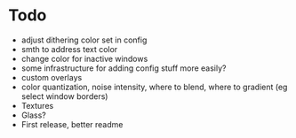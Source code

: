 # Todo

- adjust dithering color set in config
- smth to address text color
- change color for inactive windows
- some infrastructure for adding config stuff more easily?
- custom overlays
- color quantization, noise intensity, where to blend, where to gradient (eg select window borders)
- Textures
- Glass?
- First release, better readme
